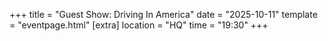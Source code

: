 +++
title = "Guest Show: Driving In America"
date = "2025-10-11"
template = "eventpage.html"
[extra]
location = "HQ"
time = "19:30"
+++
